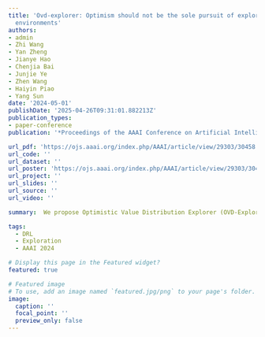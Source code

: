 ```yaml
---
title: 'Ovd-explorer: Optimism should not be the sole pursuit of exploration in noisy
  environments'
authors:
- admin
- Zhi Wang
- Yan Zheng
- Jianye Hao
- Chenjia Bai
- Junjie Ye
- Zhen Wang
- Haiyin Piao
- Yang Sun
date: '2024-05-01'
publishDate: '2025-04-26T09:31:01.882213Z'
publication_types:
- paper-conference
publication: '*Proceedings of the AAAI Conference on Artificial Intelligence*'

url_pdf: 'https://ojs.aaai.org/index.php/AAAI/article/view/29303/30458'
url_code: ''
url_dataset: ''
url_poster: 'https://ojs.aaai.org/index.php/AAAI/article/view/29303/30459'
url_project: ''
url_slides: ''
url_source: ''
url_video: ''

summary:  We propose Optimistic Value Distribution Explorer (OVD-Explorer) to achieve a noise-aware optimistic exploration for continuous control.

tags:
  - DRL
  - Exploration
  - AAAI 2024

# Display this page in the Featured widget?
featured: true

# Featured image
# To use, add an image named `featured.jpg/png` to your page's folder.
image:
  caption: ''
  focal_point: ''
  preview_only: false
---
```

